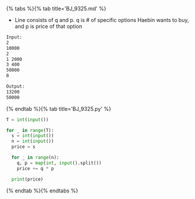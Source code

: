 {% tabs %}{% tab title='BJ_9325.md' %}

* Line consists of q and p. q is # of specific options Haebin wants to buy, and p is price of that option

```txt
Input:
2
10000
2
1 2000
3 400
50000
0

Output:
13200
50000
```

{% endtab %}{% tab title='BJ_9325.py' %}

```py
T = int(input())

for _ in range(T):
  s = int(input())
  n = int(input())
  price = s

  for _ in range(n):
    q, p = map(int, input().split())
    price += q * p

  print(price)
```

{% endtab %}{% endtabs %}
